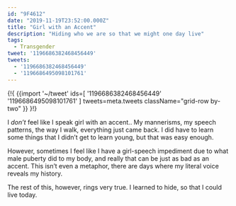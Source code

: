 ```yaml
---
id: "9F4612"
date: "2019-11-19T23:52:00.000Z"
title: "Girl with an Accent"
description: "Hiding who we are so that we might one day live"
tags:
  - Transgender
tweet: '1196686382468456449'
tweets:
  - '1196686382468456449'
  - '1196686495098101761'
---
```


{!{
{{import '~/tweet' ids=[
  '1196686382468456449'
  '1196686495098101761'
] tweets=meta.tweets className="grid-row by-two" }}
}!}

I *don’t* feel like I speak girl with an accent.. My mannerisms, my speech patterns, the way I walk, everything just came back. I did have to learn some things that I didn’t get to learn young, but that was easy enough.

However, sometimes I feel like I have a girl-speech impediment due to what male puberty did to my body, and really that can be just as bad as an accent. This isn’t even a metaphor, there are days where my literal voice reveals my history.

The rest of this, however, rings very true. I learned to hide, so that I could live today.
